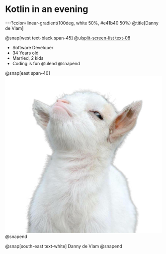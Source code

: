 # Kotlin in an evening

---?color=linear-gradient(100deg, white 50%, #e41b40 50%)
@title[Danny de Vlam]

@snap[west text-black span-45]
@ul[split-screen-list text-08](false)
- Software Developer
- 34 Years old
- Married, 2 kids
- Coding is fun
@ulend
@snapend

@snap[east span-40]
![split-screen-img span-40](assets/img/danny.png)
@snapend

@snap[south-east text-white]
Danny de Vlam
@snapend